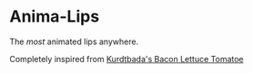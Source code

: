 # Anima-Lips

The _most_ animated lips anywhere.

Completely inspired from [Kurdtbada's Bacon Lettuce Tomatoe](https://www.youtube.com/watch?v=PUk_vR4Bwfo)